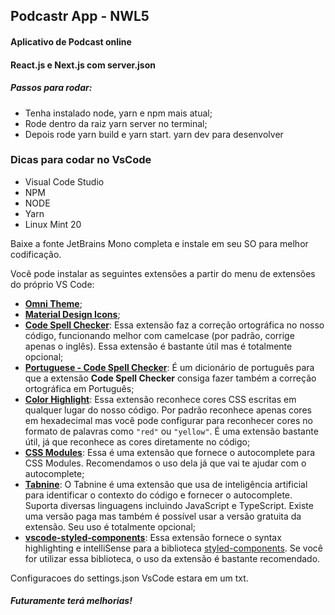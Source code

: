 ## Podcastr App - NWL5 
#### Aplicativo de Podcast online
#### React.js e Next.js com server.json

##### Passos para rodar:
 - Tenha instalado node, yarn e npm mais atual;
 - Rode dentro da raiz yarn server no terminal;
 - Depois rode yarn build e yarn start.
 yarn dev para desenvolver
 
### Dicas para codar no VsCode


- Visual Code Studio
- NPM
- NODE
- Yarn
- Linux Mint 20

Baixe a fonte JetBrains Mono completa e instale em seu SO para melhor codificação.

Você pode instalar as seguintes extensões a partir do menu de extensões do próprio VS Code:

- **[Omni Theme](https://marketplace.visualstudio.com/items?itemName=rocketseat.theme-omni)**;
- **[Material Design Icons](https://marketplace.visualstudio.com/items?itemName=PKief.material-icon-theme)**;
- **[Code Spell Checker](https://marketplace.visualstudio.com/items?itemName=streetsidesoftware.code-spell-checker)**: Essa extensão faz a correção ortográfica no nosso código, funcionando melhor com camelcase (por padrão, corrige apenas o inglês). Essa extensão é bastante útil mas é totalmente opcional;
- **[Portuguese - Code Spell Checker](https://marketplace.visualstudio.com/items?itemName=streetsidesoftware.code-spell-checker-portuguese)**: É um dicionário de português para que a extensão **Code Spell Checker** consiga fazer também a correção ortográfica em Português;
- **[Color Highlight](https://marketplace.visualstudio.com/items?itemName=naumovs.color-highlight)**: Essa extensão reconhece cores CSS escritas em qualquer lugar do nosso código. Por padrão reconhece apenas cores em hexadecimal mas você pode configurar para reconhecer cores no formato de palavras como `"red"` ou `"yellow"`. É uma extensão bastante útil, já que reconhece as cores diretamente no código;
- [**CSS Modules**](https://marketplace.visualstudio.com/items?itemName=clinyong.vscode-css-modules): Essa é uma extensão que fornece o autocomplete para CSS Modules. Recomendamos o uso dela já que vai te ajudar com o autocomplete;
- [**Tabnine**](https://marketplace.visualstudio.com/items?itemName=TabNine.tabnine-vscode): O Tabnine é uma extensão que usa de inteligência artificial para identificar o contexto do código e fornecer o autocomplete. Suporta diversas linguagens incluindo JavaScript e TypeScript. Existe uma versão paga mas também é possível usar a versão gratuita da extensão.
Seu uso é totalmente opcional;
- [**vscode-styled-components**](https://marketplace.visualstudio.com/items?itemName=jpoissonnier.vscode-styled-components): Essa extensão fornece o syntax highlighting e intelliSense para a biblioteca [styled-components](https://styled-components.com/). Se você for utilizar essa biblioteca, o uso da extensão é bastante recomendado.

Configuracoes do settings.json VsCode estara em um txt.

##### Futuramente terá melhorias!
